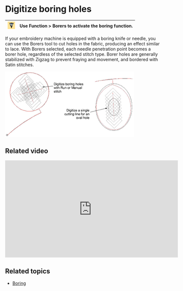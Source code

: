 # Digitize boring holes

| ![Borers.png](assets/Borers.png) | Use Function > Borers to activate the boring function. |
| -------------------------------- | ------------------------------------------------------ |

If your embroidery machine is equipped with a boring knife or needle, you can use the Borers tool to cut holes in the fabric, producing an effect similar to lace. With Borers selected, each needle penetration point becomes a borer hole, regardless of the selected stitch type. Borer holes are generally stabilized with Zigzag to prevent fraying and movement, and bordered with Satin stitches.

![summary_-_edit00201.png](assets/summary_-_edit00201.png)

## Related video

<iframe src="https://www.youtube.com/embed/ln4-d1xSchs" frameborder="0" 
		 allow="accelerometer; autoplay; clipboard-write; encrypted-media; gyroscope; picture-in-picture" 
		 allowfullscreen="" style="width: 560px; height: 315px;">
<p>&#160;</p>
</iframe>

## Related topics

- [Boring](../../Applied/mixed/Boring)
